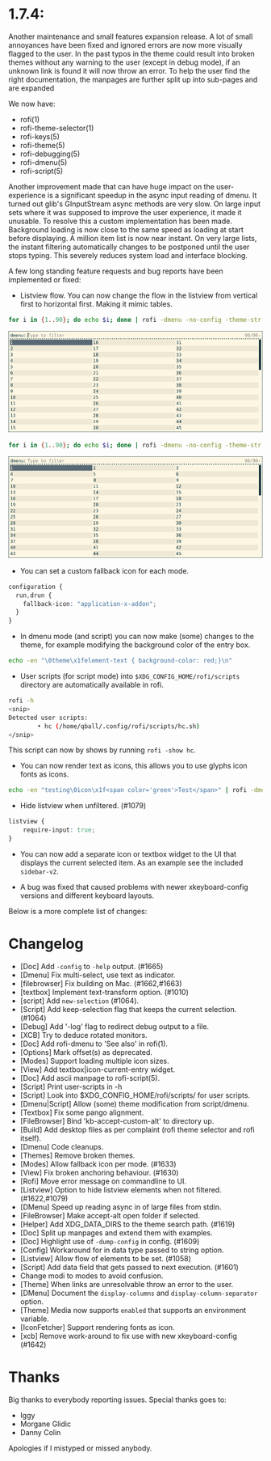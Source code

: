 # 1.7.4: 

Another maintenance and small features expansion release. A lot of small
annoyances have been fixed and ignored errors are now more visually flagged to
the user. In the past typos in the theme could result into broken themes
without any warning to the user (except in debug mode), if an unknown link is
found it will now throw an error. To help the user find the right
documentation, the manpages are further split up into sub-pages and are
expanded

We now have:

* rofi(1)
* rofi-theme-selector(1)
* rofi-keys(5)
* rofi-theme(5)
* rofi-debugging(5)
* rofi-dmenu(5)
* rofi-script(5)

Another improvement made that can have huge impact on the user-experience is a
significant speedup in the async input reading of dmenu. It turned out glib's
GInputStream async methods are very slow. On large input sets where it was
supposed to improve the user experience, it made it unusable. To resolve this a
custom implementation has been made. Background loading is now close to the
same speed as loading at start before displaying. A million item list is now
near instant. On very large lists, the instant filtering automatically changes
to be postponed until the user stops typing. This severely reduces system load
and interface blocking.

A few long standing feature requests and bug reports have been implemented or fixed:

* Listview flow. You can now change the flow in the listview from vertical first
  to horizontal first. Making it mimic tables.

```bash
for i in {1..90}; do echo $i; done | rofi -dmenu -no-config -theme-str 'listview { columns: 3; flow: vertical; }'
```
![Vertical](./vertical.png)

```bash
for i in {1..90}; do echo $i; done | rofi -dmenu -no-config -theme-str 'listview { columns: 3; flow: horizontal; }'
```
![Horizontal](./horizontal.png)

* You can set a custom fallback icon for each mode.

```css
configuration {
  run,drun {
    fallback-icon: "application-x-addon";
  }
}
```

* In dmenu mode (and script) you can now make (some) changes to the theme, for
  example modifying the background color of the entry box.

```bash
echo -en "\0theme\x1felement-text { background-color: red;}\n"
```

* User scripts (for script mode) into `$XDG_CONFIG_HOME/rofi/scripts` directory
  are automatically available in rofi.

```bash
rofi -h
<snip>
Detected user scripts:
        • hc (/home/qball/.config/rofi/scripts/hc.sh)
</snip>
```

This script can now by shows by running `rofi -show hc`.

* You can now render text as icons, this allows you to use glyphs icon fonts as
  icons.

```bash
echo -en "testing\0icon\x1f<span color='green'>Test</span>" | rofi -dmenu
```

* Hide listview when unfiltered. (#1079) 

```css
listview {
    require-input: true;
}
```

* You can now add a separate icon or textbox widget to the UI that displays the
  current selected item. As an example see the included `sidebar-v2`.

* A bug was fixed that caused problems with newer xkeyboard-config versions and
  different keyboard layouts.

Below is a more complete list of changes:

# Changelog

* [Doc] Add `-config` to `-help` output. (#1665)
* [Dmenu] Fix multi-select, use text as indicator.
* [filebrowser] Fix building on Mac. (#1662,#1663)
* [textbox] Implement text-transform option. (#1010)
* [script] Add `new-selection` (#1064).
* [Script] Add keep-selection flag that keeps the current selection. (#1064)
* [Debug]  Add '-log' flag to redirect debug output to a file.
* [XCB]    Try to deduce rotated monitors.
* [Doc]    Add rofi-dmenu to 'See also' in rofi(1).
* [Options] Mark offset(s) as deprecated.
* [Modes] Support loading multiple icon sizes.
* [View]  Add textbox|icon-current-entry widget.
* [Doc]   Add ascii manpage to rofi-script(5).
* [Script] Print user-scripts in -h
* [Script] Look into $XDG_CONFIG_HOME/rofi/scripts/ for user scripts.
* [Dmenu|Script] Allow (some) theme modification from script/dmenu.
* [Textbox] Fix some pango alignment.
* [FileBrowser] Bind 'kb-accept-custom-alt' to directory up.
* [Build] Add desktop files as per complaint (rofi theme selector and rofi itself).
* [Dmenu] Code cleanups.
* [Themes] Remove broken themes.
* [Modes] Allow fallback icon per mode. (#1633)
* [View] Fix broken anchoring behaviour. (#1630)
* [Rofi] Move error message on commandline to UI.
* [Listview] Option to hide listview elements when not filtered. (#1622,#1079)
* [DMenu] Speed up reading async in of large files from stdin.
* [FileBrowser] Make accept-alt open folder if selected.
* [Helper] Add XDG_DATA_DIRS to the theme search path. (#1619)
* [Doc] Split up manpages and extend them with examples.
* [Doc] Highlight use of `-dump-config` in config. (#1609)
* [Config] Workaround for in data type passed to string option.
* [Listview] Allow flow of elements to be set. (#1058)
* [Script] Add data field that gets passed to next execution. (#1601)
* Change modi to modes to avoid confusion.
* [Theme] When links are unresolvable throw an error to the user.
* [DMenu] Document the `display-columns` and `display-column-separator` option.
* [Theme] Media now supports `enabled` that supports an environment variable.
* [IconFetcher] Support rendering fonts as icon.
* [xcb] Remove work-around to fix use with new xkeyboard-config (#1642)

# Thanks

Big thanks to everybody reporting issues.
Special thanks goes to:

* Iggy
* Morgane Glidic
* Danny Colin

Apologies if I mistyped or missed anybody.
